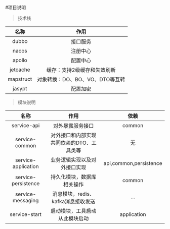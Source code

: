 #项目说明

>  技术栈

|  名称 | 作用  |
| :----: | :----:  |
| dubbo  | 接口服务 |
| nacos  | 注册中心 |
| apollo | 配置中心 |
| jetcache  | 缓存：支持2级缓存和失效刷新 |
| mapstruct  | 对象转换：DO、BO、VO、DTO等互转 |
| jasypt  | 配置加密 |

> 模块说明

|  名称 | 作用  | 依赖  |
| :----: | :----:  | :----:  |
| service-api  | 对外暴露服务接口 | common |
| service-common  | 对外接口和内部实现共同依赖的DTO、工具类等 | 无 |
| service-application | 业务逻辑实现以及对外接口实现 | api,common,persistence |
| service-persistence  | 持久化模块，数据库相关操作 | common |
| service-messaging  | 消息模块，redis、kafka消息接收发送 | ... |
| service-start  | 启动模块，工具启动从此模块启动 | application |
